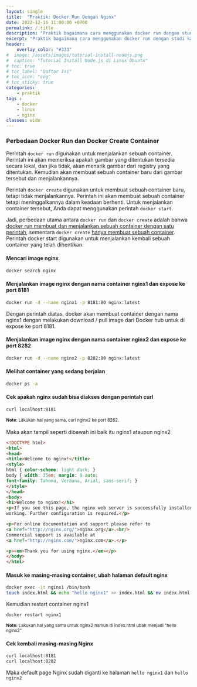 ```yaml
---
layout: single
title:  "Praktik: Docker Run Dengan Nginx"
date: 2022-12-16 11:00:00 +0700
permalink: /:title
description: "Praktik bagaimana cara menggunakan docker run dengan studi kasus menginstall webserver nginx."
excerpt: "Praktik bagaimana cara menggunakan docker run dengan studi kasus menginstall 2 webserver nginx dan expose ke dua port berbeda."
header:
    overlay_color: "#333"
#  image: /assets/images/tutorial-install-nodejs.png
#  caption: "Tutorial Install Node.js di Linux Ubuntu"
# toc: true
# toc_label: "Daftar Isi"
# toc_icon: "cog"
# toc_sticky: true
categories: 
    - praktik
tags : 
    - docker
    - linux
    - nginx
classes: wide
---
```

### Perbedaan Docker Run dan Docker Create Container

Perintah `docker run` digunakan untuk menjalankan sebuah container. Perintah ini akan memeriksa apakah gambar yang ditentukan tersedia secara lokal, dan jika tidak, akan menarik gambar dari registry yang ditentukan. Kemudian akan membuat sebuah container baru dari gambar tersebut dan menjalankannya.

Perintah `docker create` digunakan untuk membuat sebuah container baru, tetapi tidak menjalankannya. Perintah ini akan membuat sebuah container tetapi meninggalkannya dalam keadaan berhenti. Untuk menjalankan container tersebut, Anda dapat menggunakan perintah `docker start`.

Jadi, perbedaan utama antara `docker run` dan `docker create` adalah bahwa <u>docker run membuat dan menjalankan sebuah container dengan satu perintah</u>, sementara `docker create` <u>hanya membuat sebuah container</u>. Perintah docker start digunakan untuk menjalankan kembali sebuah container yang telah dihentikan.

#### Mencari image nginx
```bash
docker search nginx
```

#### Menjalankan image nginx dengan nama container nginx1 dan expose ke port 8181
```bash
docker run -d --name nginx1 -p 8181:80 nginx:latest
```
Dengan perintah diatas, docker akan membuat container dengan nama nginx1 dengan melakukan download / pull image dari Docker hub untuk di expose ke port 8181.

#### Menjalankan image nginx dengan nama container nginx2 dan expose ke port 8282
```bash
docker run -d --name nginx2 -p 8282:80 nginx:latest
```

#### Melihat container yang sedang berjalan
```bash
docker ps -a
```

#### Cek apakah nginx sudah bisa diakses dengan perintah curl
```bash
curl localhost:8181
```
<sub><b>Note</b>: Lakukan hal yang sama, curl nginx2 ke port 8282.</sub><br><br>
Maka akan tampil seperti dibawah ini baik itu nginx1 ataupun nginx2
```html
<!DOCTYPE html>
<html>
<head>
<title>Welcome to nginx!</title>
<style>
html { color-scheme: light dark; }
body { width: 35em; margin: 0 auto;
font-family: Tahoma, Verdana, Arial, sans-serif; }
</style>
</head>
<body>
<h1>Welcome to nginx!</h1>
<p>If you see this page, the nginx web server is successfully installed and
working. Further configuration is required.</p>

<p>For online documentation and support please refer to
<a href="http://nginx.org/">nginx.org</a>.<br/>
Commercial support is available at
<a href="http://nginx.com/">nginx.com</a>.</p>

<p><em>Thank you for using nginx.</em></p>
</body>
</html>
```

#### Masuk ke masing-masing container, ubah halaman default nginx
```bash
docker exec -it nginx1 /bin/bash
touch index.html && echo "hello nginx1" >> index.html && mv index.html /usr/share/nginx/html
```
Kemudian restart container nginx1
```bash
docker restart nginx1
```
<sub><b>Note:</b> Lakukan hal yang sama untuk nginx2 namun di index.html ubah menjadi "hello nginx2"</sub>

#### Cek kembali masing-masing Nginx
```bash
curl localhost:8181
curl localhost:8282
```
Maka default page Nginx sudah diganti ke halaman `hello nginx1` dan `hello nginx2`

